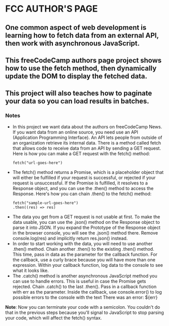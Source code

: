 # FCC AUTHOR'S PAGE

## One common aspect of web development is learning how to fetch data from an external API, then work with asynchronous JavaScript.

## This freeCodeCamp authors page project shows how to use the fetch method, then dynamically update the DOM to display the fetched data.

## This project will also teaches how to paginate your data so you can load results in batches.

### Notes

- In this project we want data about the authors on freeCodeCamp News. If you want data from an online source, you need use an API (Application Programming Interface). An API lets people from outside of an organization retrieve its internal data.
  There is a method called fetch that allows code to receive data from an API by sending a GET request.
  Here is how you can make a GET request with the fetch() method:
  ```
  fetch("url-goes-here")
  ```
- The fetch() method returns a Promise, which is a placeholder object that will either be fulfilled if your request is successful, or rejected if your request is unsuccessful.
  If the Promise is fulfilled, it resolves to a Response object, and you can use the .then() method to access the Response.
  Here's how you can chain .then() to the fetch() method:
  ```
  fetch("sample-url-goes-here")
  .then((res) => res)
  ```
- The data you get from a GET request is not usable at first. To make the data usable, you can use the .json() method on the Response object to parse it into JSON. If you expand the Prototype of the Response object in the browser console, you will see the .json() method there. Remove console.log(res) and implicitly return res.json() instead.
- In order to start working with the data, you will need to use another .then() method. Chain another .then() to the existing .then() method. This time, pass in data as the parameter for the callback function. For the callback, use a curly brace because you will have more than one expression. Within your callback function, log data to the console to see what it looks like.
- The .catch() method is another asynchronous JavaScript method you can use to handle errors. This is useful in case the Promise gets rejected. Chain .catch() to the last .then(). Pass in a callback function with err as the parameter. Inside the callback, use console.error() to log possible errors to the console with the text There was an error: ${err}

**Note**: Now you can terminate your code with a semicolon. You couldn't do that in the previous steps because you'll signal to JavaScript to stop parsing your code, which will affect the fetch() syntax.
